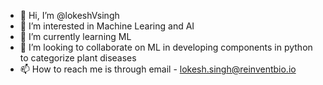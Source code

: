 - 👋 Hi, I’m @lokeshVsingh
- 👀 I’m interested in Machine Learing and AI
- 🌱 I’m currently learning ML
- 💞️ I’m looking to collaborate on ML in developing components in python to categorize plant diseases 
- 📫 How to reach me is through email - lokesh.singh@reinventbio.io

<!---
lokeshVsingh/lokeshVsingh is a ✨ special ✨ repository because its `README.md` (this file) appears on your GitHub profile.
You can click the Preview link to take a look at your changes.
--->
